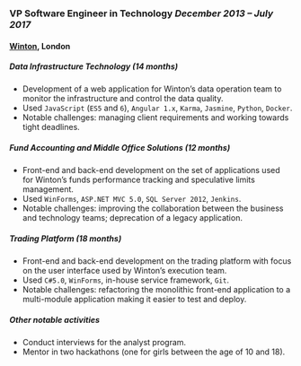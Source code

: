 ### VP Software Engineer in Technology  *December 2013 – July 2017*
#### [Winton](https://www.winton.com/), London


##### Data Infrastructure Technology (14 months)
* Development of a web application for Winton’s data operation team to monitor the
infrastructure and control the data quality.
* Used `JavaScript` (`ES5` and `6`), `Angular 1.x`, `Karma`, `Jasmine`, `Python`, `Docker`.
* Notable challenges: managing client requirements and working towards tight deadlines.


##### Fund Accounting and Middle Office Solutions (12 months)
* Front-end and back-end development on the set of applications used for Winton’s funds
performance tracking and speculative limits management.
* Used `WinForms`, `ASP.NET MVC 5.0`, `SQL Server 2012`, `Jenkins`.
* Notable challenges: improving the collaboration between the business and technology
teams; deprecation of a legacy application.


##### Trading Platform (18 months)
* Front-end and back-end development on the trading platform with focus on the user
interface used by Winton’s execution team.
* Used `C#5.0`, `WinForms`, in-house service framework, `Git`.
* Notable challenges: refactoring the monolithic front-end application to a multi-module
application making it easier to test and deploy.


##### Other notable activities
* Conduct interviews for the analyst program.
* Mentor in two hackathons (one for girls between the age of 10 and 18).
